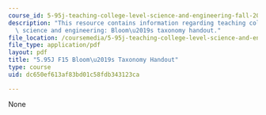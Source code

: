 ```yaml
---
course_id: 5-95j-teaching-college-level-science-and-engineering-fall-2015
description: "This resource contains information regarding teaching college-level\
  \ science and engineering: Bloom\u2019s taxonomy handout."
file_location: /coursemedia/5-95j-teaching-college-level-science-and-engineering-fall-2015/dc650ef613af83bd01c58fdb343123ca_MIT5_95JF15_blooms_verbs.pdf
file_type: application/pdf
layout: pdf
title: "5.95J F15 Bloom\u2019s Taxonomy Handout"
type: course
uid: dc650ef613af83bd01c58fdb343123ca

---
```

None